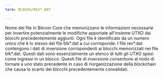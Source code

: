 ```yaml
---
term: BLOCKS/REV*.DAT

---
```

Nome dei file in Bitcoin Core che memorizzano le informazioni necessarie per invertire potenzialmente le modifiche apportate all'insieme UTXO dai blocchi precedentemente aggiunti. Ogni file è identificato da un numero unico che è lo stesso del file blk*.dat a cui corrisponde. I file rev*.dat contengono i dati di inversione corrispondenti ai blocchi memorizzati nei file blk*.dat. Questi dati sono essenzialmente un elenco di tutti gli UTXO spesi come ingressi in un blocco. Questi file di inversione consentono al nodo di tornare a uno stato precedente in caso di riorganizzazione della blockchain che causa lo scarto dei blocchi precedentemente convalidati.